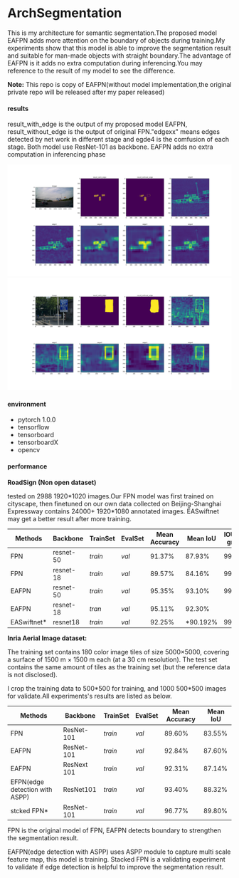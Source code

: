 # ArchSegmentation

This is my architecture for semantic segmentation.The proposed model EAFPN adds more attention on the boundary of objects during training.My experiments show that this model is able to improve the segmentation result and suitable for man-made objects with straight boundary.The advantage of EAFPN is it adds no extra computation during inferencing.You may reference to the result of my model to see the difference.

**Note:** This repo is  copy of EAFPN(without model implementation,the original private repo will be released after my paper released)

#### results

result_with_edge is the output of my proposed model EAFPN, result_without_edge is the output of original FPN."edgexx" means edges detected by net work in different stage and egde4 is the comfusion of each stage. Both model use ResNet-101 as backbone. EAFPN adds no extra computation in inferencing phase

![](https://raw.githubusercontent.com/Citygity/ArchSegmentation/master/images/00004997.png)
![](https://raw.githubusercontent.com/Citygity/ArchSegmentation/master/images/44.png)


#### environment

- pytorch 1.0.0
- tensorflow
- tensorboard
- tensorboardX
- opencv

#### performance

**RoadSign (Non open dataset)**

tested on 2988 1920\*1020 images.Our FPN model was first trained on cityscape, then finetuned on our own data collected on Beijing-Shanghai Expressway contains 24000+ 1920*1080 annotated images.
EASwiftnet may get a better result after more training.

| Methods    | Backbone  | TrainSet | EvalSet | Mean Accuracy | Mean IoU | IOU back ground | IOU roadsign |
| ---------- | --------- | -------- | ------- | ------------- | -------- | --------------- | ------------ |
| FPN        | resnet-50 | *train*  | *val*   | 91.37%        | 87.93%   | 99.85%          | 75.75%       |
| FPN        | resnet-18 | *train*  | *val*   | 89.57%        | 84.16%   | 99.795%         | 68.525%      |
| EAFPN      | resnet-50 | *train*  | *val*   | 95.35%        | 93.10%   | 99.92%          | 86.285%      |
| EAFPN      | resnet-18 | *tran*   | *val*   | 95.11%        | 92.30%   |                 |              |
| EASwiftnet*| resnet18  | *train*  | *val*   | 92.25%        | \*90.192%| 99.92%          | 80.46%       |

**Inria Aerial Image dataset:**

The training set contains 180 color image tiles of size 5000×5000, covering a surface of 1500 m × 1500 m each (at a 30 cm resolution).  The test set contains the same amount of tiles as the training set (but the reference data is not disclosed).  

I crop the training data to 500*500 for training, and 1000 500\*500 images for validate.All experiments's results are listed as below.

| Methods                        | Backbone    | TrainSet | EvalSet | Mean Accuracy | Mean IoU |
| ------------------------------ | ----------- | -------- | ------- | ------------- | -------- |
| FPN                            | ResNet-101  | *train*  | *val*   | 89.60%        | 83.55%   |
| EAFPN                          | ResNet-101  | *train*  | *val*   | 92.84%        | 87.60%   |
| EAFPN                          | ResNext 101 | *train*  | *val*   | 92.31%        | 87.14%   |
| EFPN(edge detection with ASPP) | ResNet101   | *train*  | *val*   | 93.40%        | 88.32%   |
| stcked FPN*                    | ResNet-101  | *train*  | *val*   | 96.77%        | 89.80%   |

FPN is the original model of FPN, EAFPN detects boundary to strengthen the segmentation result.

EAFPN(edge detection with ASPP) uses ASPP module to capture multi scale feature map, this model is training. Stacked FPN is a validating experiment to validate if edge detection is helpful to improve the segmentation result.
